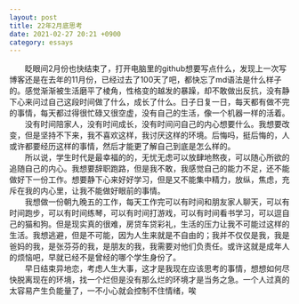 ```yaml
---
layout: post
title: 22年2月底思考
date: 2021-02-27 20:21 +0900
category: essays
---
```


&ensp;&ensp;&ensp;&ensp;眨眼间2月份也快结束了，打开电脑里的github想要写点什么，发现上一次写博客还是在去年的11月份，已经过去了100天了吧，都快忘了md语法是什么样子的。感觉渐渐被生活磨平了棱角，性格变的越发的暴躁，却不敢做出反抗，没有静下心来问过自己这段时间做了什么，成长了什么。日子日复一日，每天都有做不完的事情，每天都过得很忙碌又很空虚，没有自己的生活，像一个机器一样的活着。  
&ensp;&ensp;&ensp;&ensp;没有时间陪家人，没有时间成长，没有时间问自己的内心想要什么。我想要改变，但是坚持不下来，我不喜欢这样，我讨厌这样的环境。后悔吗，挺后悔的，人或许都要经历这样的事情，然后才能更了解自己到底是怎么样的。  
&ensp;&ensp;&ensp;&ensp;所以说，学生时代是最幸福的的，无忧无虑可以放肆地熬夜，可以随心所欲的追随自己的内心。我想要辞职跑路，但是我不敢，我感觉自己的能力不足，还不能做好下一份工作。想要静下心来好好学习，但是又不能集中精力，放纵，焦虑，充斥在我的内心里，让我不能做好眼前的事情。  
&ensp;&ensp;&ensp;&ensp;我想做一份朝九晚五的工作，每天工作完可以有时间和朋友家人聊天，可以有时间跑步，可以有时间练琴，可以有时间打游戏，可以有时间看书学习，可以逗自己的猫和狗。但是现实真的很难，房贷车贷彩礼，生活的压力让我不可能过这样的生活。我想逃避，但是不可能，因为人生来就是不自由的；我并不仅仅是我，我是爸妈的我，是张芬芬的我，是朋友的我，我需要对他们负责任。或许这就是成年人的烦恼吧，早就已经不是曾经的哪个学生身份了。  
&ensp;&ensp;&ensp;&ensp;早日结束异地恋，考虑人生大事，这才是我现在应该思考的事情，想想如何尽快脱离现在的环境，找一个烂但是没有那么烂的环境才是当务之急。一个人过真的太容易产生负能量了，一不小心就会控制不住情绪，唉
